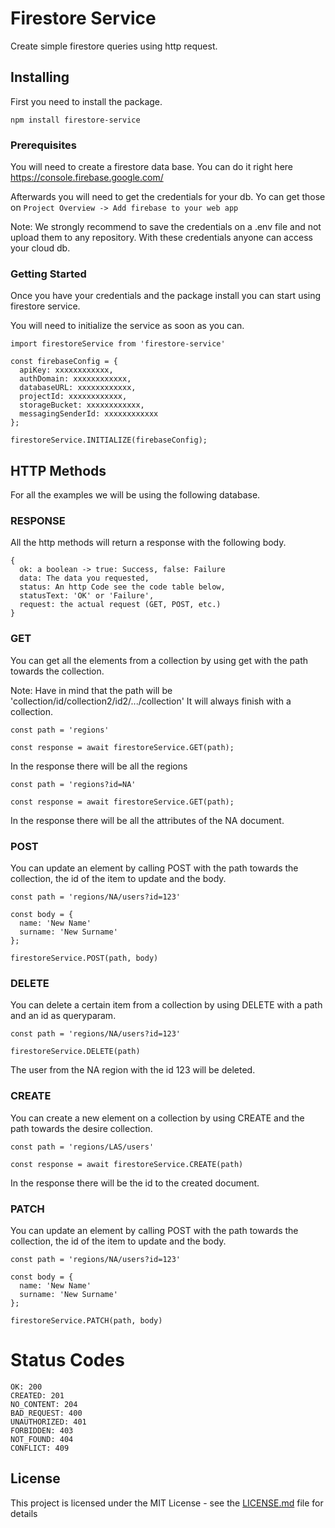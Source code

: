 # Firestore Service

Create simple firestore queries using http request.

## Installing

First you need to install the package.

```
npm install firestore-service
```

### Prerequisites

You will need to create a firestore data base. You can do it right here https://console.firebase.google.com/

Afterwards you will need to get the credentials for your db. Yo can get those on `Project Overview -> Add firebase to your web app`

Note: We strongly recommend to save the credentials on a .env file and not upload them to any repository. With these credentials anyone can access your cloud db.

### Getting Started

Once you have your credentials and the package install you can start using firestore service.

You will need to initialize the service as soon as you can.

```
import firestoreService from 'firestore-service'

const firebaseConfig = {
  apiKey: xxxxxxxxxxxx,
  authDomain: xxxxxxxxxxxx,
  databaseURL: xxxxxxxxxxxx,
  projectId: xxxxxxxxxxxx,
  storageBucket: xxxxxxxxxxxx,
  messagingSenderId: xxxxxxxxxxxx
};

firestoreService.INITIALIZE(firebaseConfig);

```

## HTTP Methods

For all the examples we will be using the following database.

### RESPONSE

All the http methods will return a response with the following body.

```
{
  ok: a boolean -> true: Success, false: Failure
  data: The data you requested,
  status: An http Code see the code table below,
  statusText: 'OK' or 'Failure',
  request: the actual request (GET, POST, etc.)
}
```

### GET

You can get all the elements from a collection by using get with the path towards the collection.

Note: Have in mind that the path will be 'collection/id/collection2/id2/.../collection'
It will always finish with a collection.

```
const path = 'regions'

const response = await firestoreService.GET(path);
```

In the response there will be all the regions

```
const path = 'regions?id=NA'

const response = await firestoreService.GET(path);
```

In the response there will be all the attributes of the NA document.


### POST

You can update an element by calling POST with the path towards the collection, the id of the item to update and the body.

```
const path = 'regions/NA/users?id=123'

const body = {
  name: 'New Name'
  surname: 'New Surname'
};

firestoreService.POST(path, body)
```

### DELETE

You can delete a certain item from a collection by using DELETE with a path and an id as queryparam.

```
const path = 'regions/NA/users?id=123'

firestoreService.DELETE(path)
```

The user from the NA region with the id 123 will be deleted.


### CREATE

You can create a new element on a collection by using CREATE and the path towards the desire collection.

```
const path = 'regions/LAS/users'

const response = await firestoreService.CREATE(path)
```

In the response there will be the id to the created document.

### PATCH

You can update an element by calling POST with the path towards the collection, the id of the item to update and the body.

```
const path = 'regions/NA/users?id=123'

const body = {
  name: 'New Name'
  surname: 'New Surname'
};

firestoreService.PATCH(path, body)
```

# Status Codes

```
OK: 200
CREATED: 201
NO_CONTENT: 204
BAD_REQUEST: 400
UNAUTHORIZED: 401
FORBIDDEN: 403
NOT_FOUND: 404
CONFLICT: 409
```

## License

This project is licensed under the MIT License - see the [LICENSE.md](LICENSE.md) file for details
